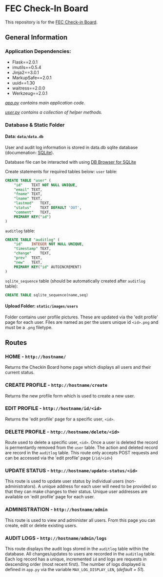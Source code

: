 # FEC Check-In Board
This repository  is for the [FEC Check-in Board](https://github.com/grizzay-dev/fec-check-in).

## General Information

### Application Dependencies:
- Flask==2.0.1
- imutils==0.5.4
- Jinja2==3.0.1
- MarkupSafe==2.0.1
- uuid==1.30
- waitress==2.0.0
- Werkzeug==2.0.1

*[app.py](https://github.com/grizzay-dev/fec-check-in/blob/main/app.py) contains main application code.*

*[user.py](https://github.com/grizzay-dev/fec-check-in/blob/main/user.py) contains a collection of helper methods.*

### Database & Static Folder
#### Data: `data/data.db`
User and audit log information is stored in data.db sqlite database (documenation: [SQLite](https://github.com/sqlitebrowser/sqlitebrowser/wiki)).

Database file can be interacted with using [DB Browser for SQLite](https://sqlitebrowser.org/dl/)

Create statements for required tables below:
`user` table:
```sql
CREATE TABLE "user" (
	"id"	TEXT NOT NULL UNIQUE,
	"email"	TEXT,
	"fname"	TEXT,
	"lname"	TEXT,
	"lastmod"	TEXT,
	"status"	TEXT DEFAULT 'OUT',
	"comment"	TEXT,
	PRIMARY KEY("id")
)
```

`auditlog` table:
```sql
CREATE TABLE "auditlog" (
	"id"	INTEGER NOT NULL UNIQUE,
	"timestamp"	TEXT,
	"change"	TEXT,
	"prev"	TEXT,
	"new"	TEXT,
	PRIMARY KEY("id" AUTOINCREMENT)
)
```

`sqlite_sequence` table (should be automatically created after `auditlog` table):
```sql
CREATE TABLE sqlite_sequence(name,seq)
```

#### Upload Folder: `static/images/users`
Folder contains user profile pictures. These are updated via the 'edit profile' page for each user. Files are named as per the users unique id `<id>.png` and must be a `.png` filetype.


## Routes
### HOME - `http://hostname/`
Returns the Checkin Board home page which displays all users and their current status.

### CREATE PROFILE - `http://hostname/create`
Returns the new profile form which is used to create a new user.

### EDIT PROFILE - `http://hostname/id/<id>`
Returns the 'edit profile' page for a specific user, `<id>`.

### DELETE PROFILE - `http://hostname/delete/<id>`
Route used to delete a specific user, `<id>`. Once a user is deleted the record is permentantly removed from the `user` table. The action and deleted record are record in the `auditlog` table. This route only accepts POST requests and can be accessed via the 'edit profile' page (`/id/<id>`)

### UPDATE STATUS - `http://hostname/update-status/<id>`
This route is used to update user status by individual users (non-administrators). A unique address for each user will need to be provided so that they can make changes to their status. Unique user addresses are available on 'edit profile' page for each user.

### ADMINISTRATION - `http://hostname/admin`
This route is used to view and administer all users. From this page you can create, edit or delete existing users.

### AUDIT LOGS - `http://hostname/admin/logs`
This route displays the audit logs stored in the `auditlog` table within the database. All changes/updates to users are recorded in the `auditlog` table. Each log record has a unique, incremented `id` and logs are requests in descending order (most recent first). The number of logs displayed is defined in `app.py` via the variable `MAX_LOG_DISPLAY_LEN`, (*default = 51*).